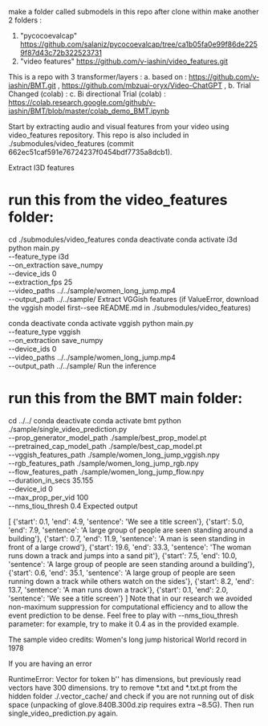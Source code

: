make a folder called submodels in this repo after clone
within make another 2 folders :
1. "pycocoevalcap"
   https://github.com/salaniz/pycocoevalcap/tree/ca1b05fa0e99f86de2259f87d43c72b322523731
2. "video features"
   https://github.com/v-iashin/video_features.git


This is a repo with 3 transformer/layers :
a. based on : https://github.com/v-iashin/BMT.git , https://github.com/mbzuai-oryx/Video-ChatGPT , 
b. Trial Changed (colab) : 
c. Bi directional Trial (colab) : https://colab.research.google.com/github/v-iashin/BMT/blob/master/colab_demo_BMT.ipynb


Start by extracting audio and visual features from your video using video_features repository. This repo is also included in ./submodules/video_features (commit 662ec51caf591e76724237f0454bdf7735a8dcb1).

Extract I3D features

# run this from the video_features folder:
cd ./submodules/video_features
conda deactivate
conda activate i3d
python main.py \
    --feature_type i3d \
    --on_extraction save_numpy \
    --device_ids 0 \
    --extraction_fps 25 \
    --video_paths ../../sample/women_long_jump.mp4 \
    --output_path ../../sample/
Extract VGGish features (if ValueError, download the vggish model first--see README.md in ./submodules/video_features)

conda deactivate
conda activate vggish
python main.py \
    --feature_type vggish \
    --on_extraction save_numpy \
    --device_ids 0 \
    --video_paths ../../sample/women_long_jump.mp4 \
    --output_path ../../sample/
Run the inference

# run this from the BMT main folder:
cd ../../
conda deactivate
conda activate bmt
python ./sample/single_video_prediction.py \
    --prop_generator_model_path ./sample/best_prop_model.pt \
    --pretrained_cap_model_path ./sample/best_cap_model.pt \
    --vggish_features_path ./sample/women_long_jump_vggish.npy \
    --rgb_features_path ./sample/women_long_jump_rgb.npy \
    --flow_features_path ./sample/women_long_jump_flow.npy \
    --duration_in_secs 35.155 \
    --device_id 0 \
    --max_prop_per_vid 100 \
    --nms_tiou_thresh 0.4
Expected output

[
  {'start': 0.1, 'end': 4.9, 'sentence': 'We see a title screen'},
  {'start': 5.0, 'end': 7.9, 'sentence': 'A large group of people are seen standing around a building'},
  {'start': 0.7, 'end': 11.9, 'sentence': 'A man is seen standing in front of a large crowd'},
  {'start': 19.6, 'end': 33.3, 'sentence': 'The woman runs down a track and jumps into a sand pit'},
  {'start': 7.5, 'end': 10.0, 'sentence': 'A large group of people are seen standing around a building'},
  {'start': 0.6, 'end': 35.1, 'sentence': 'A large group of people are seen running down a track while others watch on the sides'},
  {'start': 8.2, 'end': 13.7, 'sentence': 'A man runs down a track'},
  {'start': 0.1, 'end': 2.0, 'sentence': 'We see a title screen'}
]
Note that in our research we avoided non-maximum suppression for computational efficiency and to allow the event prediction to be dense. Feel free to play with --nms_tiou_thresh parameter: for example, try to make it 0.4 as in the provided example.

The sample video credits: Women's long jump historical World record in 1978

If you are having an error

RuntimeError: Vector for token b'<something>' has <some-number> dimensions, but previously read vectors
have 300 dimensions.
try to remove *.txt and *.txt.pt from the hidden folder ./.vector_cache/ and check if you are not running out of disk space (unpacking of glove.840B.300d.zip requires extra ~8.5G). Then run single_video_prediction.py again.